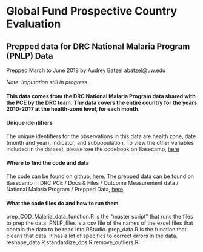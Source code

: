 # Global Fund Prospective Country Evaluation
## Prepped data for DRC National Malaria Program (PNLP) Data

Prepped March to June 2018 by Audrey Batzel abatzel@uw.edu

*Note: Imputation still in progress.*
  
#### This data comes from the DRC National Malaria Program data shared with the PCE by the DRC team.  The data covers the entire country for the years 2010-2017 at the health-zone level, for each month.

#### **Unique identifiers**
The unique identifiers for the observations in this data are health zone, date (month and year), indicator, and subpopulation.
To view the other variables included in the dataset, please see the codebook on Basecamp, [here]()

#### **Where to find the code and data**
The code can be found on github, [here](https://github.com/ihmeuw/gf/tree/develop/outcome_measurement/malaria/cod).
The prepped data can be found on Basecamp in DRC PCE / Docs & Files / Outcome Measurement data / National Malaria Program / Prepped Data, [here](https://3.basecamp.com/3769859/buckets/4025874/vaults/1131529751).

#### **What the code files do and how to run them** 

prep_COD_Malaria_data_function.R is the "master script" that runs the files to prep the data.
PNLP_files is a csv file of the names of the excel files that contain the data to be read into RStudio.
prep_data.R is the function that cleans that data.  It has a lot of specifics to correct errors in the data.
reshape_data.R
standardize_dps.R
remove_outliers.R
